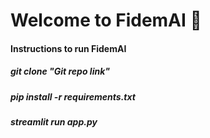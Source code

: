 <h1> Welcome to FidemAI 🙏</h1>

<h4> Instructions to run FidemAI </h4>
<h5> git clone "Git repo link" </h5>
<h5> pip install -r requirements.txt </h5>
<h5> streamlit run app.py </h5>
